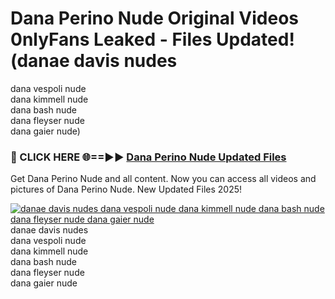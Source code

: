 # Dana Perino Nude Original Videos 0nlyFans Leaked - Files Updated! (danae davis nudes<br>
dana vespoli nude<br>
dana kimmell nude<br>
dana bash nude<br>
dana fleyser nude<br>
dana gaier nude)

<h3>🔴 CLICK HERE 🌐==►► <a href="https://tinyurl.com/2p9ay9w9" rel="nofollow">Dana Perino Nude Updated Files</a></h3>

Get Dana Perino Nude and all content. Now you can access all videos and pictures of Dana Perino Nude. New Updated Files 2025!

[![danae davis nudes<br>
dana vespoli nude<br>
dana kimmell nude<br>
dana bash nude<br>
dana fleyser nude<br>
dana gaier nude](https://i.imgur.com/KQgVmj3.gif)](https://tinyurl.com/2p9ay9w9)
danae davis nudes<br>
dana vespoli nude<br>
dana kimmell nude<br>
dana bash nude<br>
dana fleyser nude<br>
dana gaier nude